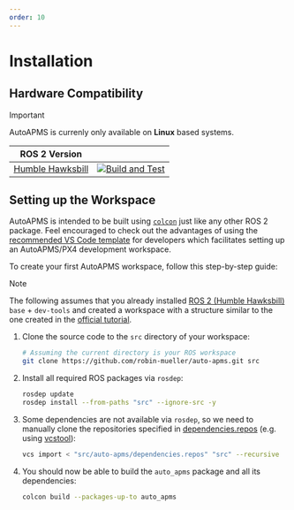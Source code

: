 ```yaml
---
order: 10
---
```

# Installation

## Hardware Compatibility

> [!IMPORTANT]
> AutoAPMS is currenly only available on **Linux** based systems.

| ROS 2 Version |  |
| :-------------: | :-----------: |
| [Humble Hawksbill](https://docs.ros.org/en/humble/index.html) | [![Build and Test](https://github.com/robin-mueller/auto-apms/actions/workflows/build-and-test.yaml/badge.svg)](https://github.com/robin-mueller/auto-apms/actions/workflows/build-and-test.yaml) |

## Setting up the Workspace

AutoAPMS is intended to be built using [`colcon`](https://colcon.readthedocs.io/en/released/user/quick-start.html) just like any other ROS 2 package. Feel encouraged to check out the advantages of using the [recommended VS Code template](./additional-software#visual-studio-code-workspace) for developers which facilitates setting up an AutoAPMS/PX4 development workspace.

To create your first AutoAPMS workspace, follow this step-by-step guide:

> [!NOTE]
> The following assumes that you already installed [ROS 2 (Humble Hawksbill)](https://docs.ros.org/en/humble/Installation.html) `base` + `dev-tools` and created a workspace with a structure similar to the one created in the [official tutorial](https://docs.ros.org/en/humble/Tutorials/Beginner-Client-Libraries/Creating-A-Workspace/Creating-A-Workspace.html).

1. Clone the source code to the `src` directory of your workspace:

    ```sh
    # Assuming the current directory is your ROS workspace
    git clone https://github.com/robin-mueller/auto-apms.git src
    ```

1. Install all required ROS packages via `rosdep`:

    ```sh
    rosdep update
    rosdep install --from-paths "src" --ignore-src -y
    ```

1. Some dependencies are not available via `rosdep`, so we need to manually clone the repositories specified in [dependencies.repos](https://github.com/robin-mueller/auto-apms/blob/master/dependencies.repos) (e.g. using [vcstool](https://github.com/dirk-thomas/vcstool)):

    ```sh
    vcs import < "src/auto-apms/dependencies.repos" "src" --recursive
    ```

1. You should now be able to build the `auto_apms` package and all its dependencies:

    ```sh
    colcon build --packages-up-to auto_apms
    ```
